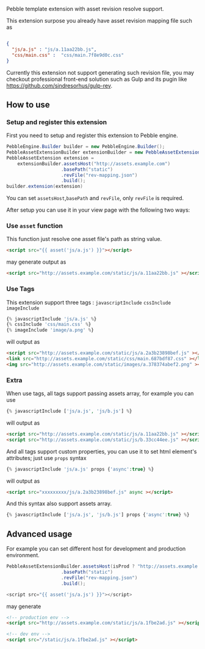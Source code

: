 Pebble template extension with asset revision resolve support.

This extension surpose you already have asset revision mapping file such as

```json

{
  "js/a.js" : "js/a.11aa22bb.js",
  "css/main.css" :  "css/main.7f8e9d0c.css"
}

```
Currently this extension not support generating such revision file, you may checkout professional front-end solution such as Gulp and its pugin like https://github.com/sindresorhus/gulp-rev.

## How to use

### Setup and register this extension

First you need to setup and register this extension to Pebble engine.

```java
PebbleEngine.Builder builder = new PebbleEngine.Builder();
PebbleAssetExtensionBuilder extensionBuilder = new PebbleAssetExtensionBuilder();
PebbleAssetExtension extension = 
    extensionBuilder.assetsHost("http://assets.example.com")
                    .basePath("static")
                    .revFile("rev-mapping.json")
                    .build();
builder.extension(extension)
```

You can set `assetsHost`,`basePath` and `revFile`, only `revFile` is required.


After setup you can use it in your view page with the following two ways:

### Use `asset` function

This function just resolve one asset file's path as string value.

```html
<script src="{{ asset('js/a.js') }}"></script>
```

may generate output as

```html
<script src="http://assets.example.com/static/js/a.11aa22bb.js" ></script>
```

### Use Tags

This extension support three tags : `javascriptInclude` `cssInclude` `imageInclude`

```php
{% javascriptInclude 'js/a.js' %}
{% cssInclude 'css/main.css' %}
{% imageInclude 'image/a.png' %}

```

will output as

```html
<script src="http://assets.example.com/static/js/a.2a3b23898bef.js" ></script>
<link src="http://assets.example.com/static/css/main.687bdf87.css" ></link>
<img src="http://assets.example.com/static/images/a.378374abef2.png" ></img>
```

### Extra

When use tags, all tags support passing assets array, for example you can use

```php
{% javascriptInclude ['js/a.js', 'js/b.js'] %}
```

will output as

```html
<script src="http://assets.example.com/static/js/a.11aa22bb.js" ></script>
<script src="http://assets.example.com/static/js/b.33cc44ee.js" ></script>

```

And all tags support custom properties, you can use it to set html element's attributes; just use `props` syntax

```php
{% javascriptInclude 'js/a.js' props {'async':true} %}
```

will output as

```html
<script src="xxxxxxxxx/js/a.2a3b23898bef.js" async ></script>
```

And this syntax also support assets array.

```php
{% javascriptInclude ['js/a.js', 'js/b.js'] props {'async':true} %}
```

## Advanced usage

For example you can set different host for development and production environment.

```java
PebbleAssetExtensionBuilder.assetsHost(isProd ? "http://assets.example.com" : "")
                    .basePath("static")
                    .revFile("rev-mapping.json")
                    .build();

<script src="{{ asset('js/a.js') }}"></script>
```

may generate 

```html
<!-- production env -->
<script src="http://assets.example.com/static/js/a.1fbe2ad.js" ></script>

<!-- dev env -->
<script src="/static/js/a.1fbe2ad.js" ></script>

```

